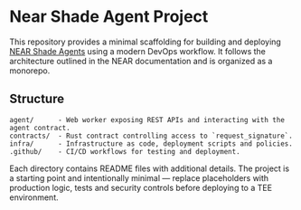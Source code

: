 # Near Shade Agent Project

This repository provides a minimal scaffolding for building and deploying
[NEAR Shade Agents](https://docs.near.org/ai/shade-agents) using a modern
DevOps workflow. It follows the architecture outlined in the NEAR documentation
and is organized as a monorepo.

## Structure

```
agent/      - Web worker exposing REST APIs and interacting with the agent contract.
contracts/  - Rust contract controlling access to `request_signature`.
infra/      - Infrastructure as code, deployment scripts and policies.
.github/    - CI/CD workflows for testing and deployment.
```

Each directory contains README files with additional details. The project is a
starting point and intentionally minimal — replace placeholders with production
logic, tests and security controls before deploying to a TEE environment.
